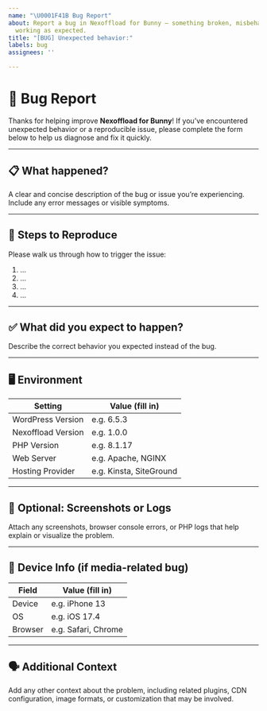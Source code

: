 ```yaml
---
name: "\U0001F41B Bug Report"
about: Report a bug in Nexoffload for Bunny — something broken, misbehaving, or not
  working as expected.
title: "[BUG] Unexpected behavior:"
labels: bug
assignees: ''

---
```


# 🐞 Bug Report

Thanks for helping improve **Nexoffload for Bunny**! If you’ve encountered unexpected behavior or a reproducible issue, please complete the form below to help us diagnose and fix it quickly.

---

## 📋 What happened?

A clear and concise description of the bug or issue you’re experiencing. Include any error messages or visible symptoms.

---

## 🔁 Steps to Reproduce

Please walk us through how to trigger the issue:

1. ...
2. ...
3. ...
4. ...

---

## ✅ What did you expect to happen?

Describe the correct behavior you expected instead of the bug.

---

## 🖥️ Environment

| Setting        | Value (fill in)       |
|----------------|------------------------|
| WordPress Version | e.g. 6.5.3           |
| Nexoffload Version | e.g. 1.0.0          |
| PHP Version    | e.g. 8.1.17             |
| Web Server     | e.g. Apache, NGINX      |
| Hosting Provider | e.g. Kinsta, SiteGround |

---

## 🧪 Optional: Screenshots or Logs

Attach any screenshots, browser console errors, or PHP logs that help explain or visualize the problem.

---

## 📱 Device Info (if media-related bug)

| Field          | Value (fill in)        |
|----------------|------------------------|
| Device         | e.g. iPhone 13         |
| OS             | e.g. iOS 17.4          |
| Browser        | e.g. Safari, Chrome    |

---

## 🗣 Additional Context

Add any other context about the problem, including related plugins, CDN configuration, image formats, or customization that may be involved.
